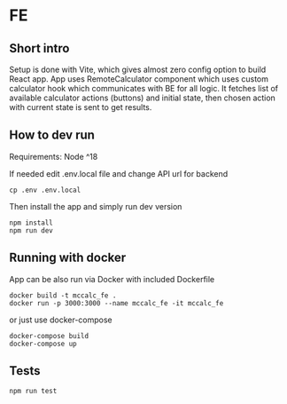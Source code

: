# FE

## Short intro

Setup is done with Vite, which gives almost zero config option to build React app.
App uses RemoteCalculator component which uses custom calculator hook which communicates with BE for all logic.
It fetches list of available calculator actions (buttons) and initial state, then chosen action with current state is sent to get results.

## How to dev run

Requirements: Node ^18

If needed edit .env.local file and change API url for backend

```
cp .env .env.local
```

Then install the app and simply run dev version

```
npm install
npm run dev
```

## Running with docker

App can be also run via Docker with included Dockerfile

```
docker build -t mccalc_fe .
docker run -p 3000:3000 --name mccalc_fe -it mccalc_fe
```

or just use docker-compose

```
docker-compose build
docker-compose up
```

## Tests

```
npm run test
```
